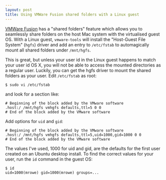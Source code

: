 ```yaml
---
layout: post
title: Using VMWare Fusion shared folders with a Linux guest
---
```


[VMWare Fusion][] has a "shared folders" feature which allows you to
seamlessly share folders on the host Mac system with the virtualised
guest OS. With a Linux guest, `vmware-tools` will install the
"Host-Guest File System" (`hgfs`) driver and add an entry to
`/etc/fstab` to automagically mount all shared folders under
`/mnt/hgfs`. 

This is great, but unless your user id in the Linux guest happens to
match your user id OS X, you will not be able to access the mounted
directories as a regular user. Luckily, you can get the hgfs driver to
mount the shared folders as your user. Edit `/etc/fstab` as root:

    $ sudo vi /etc/fstab

and look for a section like:

    # Beginning of the block added by the VMware software
    .host:/ /mnt/hgfs vmhgfs defaults,ttl=5 0 0
    # End of the block added by the VMware software

Add options for `uid` and `gid`:

    # Beginning of the block added by the VMware software
    .host:/ /mnt/hgfs vmhgfs defaults,ttl=5,uid=1000,gid=1000 0 0
    # End of the block added by the VMware software

The values I've used, 1000 for uid and gid, are the defaults for the
first user created on an Ubuntu desktop install. To find the correct
values for your user, run the `id` command in the guest OS:

    $ id
    uid=1000(mrowe) gid=1000(mrowe) groups=...

[VMWare Fusion]: http://www.vmware.com/products/fusion/
